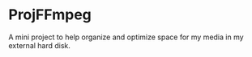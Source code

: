 # ProjFFmpeg
A mini project to help organize and optimize space for my media in my external hard disk.
